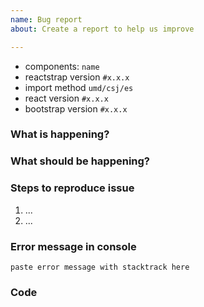 ```yaml
---
name: Bug report
about: Create a report to help us improve

---
```


- components: `name`
- reactstrap version `#x.x.x`
- import method `umd/csj/es` <!-- (if umd, are you using the "full" version (only for v5+)?) -->
- react version `#x.x.x`
- bootstrap version `#x.x.x`

### What is happening?

<!-- describe what it is doing -->

### What should be happening?

<!-- describe what you expect it to do. -->

### Steps to reproduce issue

1. ...
2. ...

### Error message in console

```
paste error message with stacktrack here
```

### Code

<!--
Fork the link and update it to demonstrate your issue.
https://stackblitz.com/edit/reactstrap?file=Example.js
 
and/or add the code which causes the issue directly here
 -->
